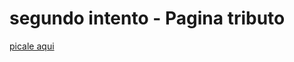 # segundo intento - Pagina tributo

[picale aqui](https://htmlpreview.github.io/?https://github.com/tugfsota/segundo-intento/blob/master/index.html)
